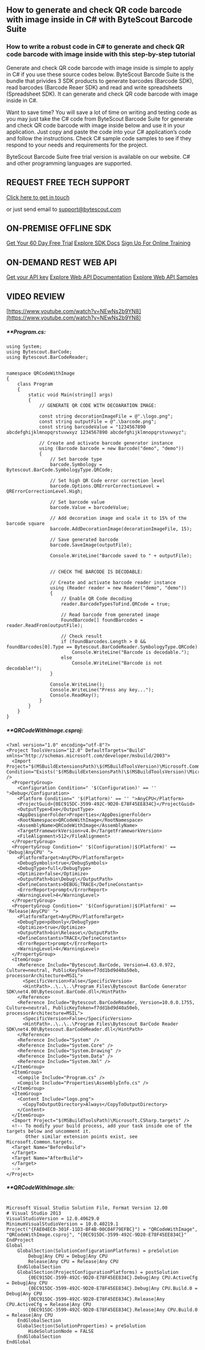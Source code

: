 ## How to generate and check QR code barcode with image inside in C# with ByteScout Barcode Suite

### How to write a robust code in C# to generate and check QR code barcode with image inside with this step-by-step tutorial

Generate and check QR code barcode with image inside is simple to apply in C# if you use these source codes below. ByteScout Barcode Suite is the bundle that privides 3  SDK products to generate barcodes (Barcode SDK), read barcodes (Barcode Reaer SDK) and read and write spreadsheets (Spreadsheet SDK). It can generate and check QR code barcode with image inside in C#.

Want to save time? You will save a lot of time on writing and testing code as you may just take the C# code from ByteScout Barcode Suite for generate and check QR code barcode with image inside below and use it in your application. Just copy and paste the code into your C# application’s code and follow the instructions. Check C# sample code samples to see if they respond to your needs and requirements for the project.

ByteScout Barcode Suite free trial version is available on our website. C# and other programming languages are supported.

## REQUEST FREE TECH SUPPORT

[Click here to get in touch](https://bytescout.zendesk.com/hc/en-us/requests/new?subject=ByteScout%20Barcode%20Suite%20Question)

or just send email to [support@bytescout.com](mailto:support@bytescout.com?subject=ByteScout%20Barcode%20Suite%20Question) 

## ON-PREMISE OFFLINE SDK 

[Get Your 60 Day Free Trial](https://bytescout.com/download/web-installer?utm_source=github-readme)
[Explore SDK Docs](https://bytescout.com/documentation/index.html?utm_source=github-readme)
[Sign Up For Online Training](https://academy.bytescout.com/)


## ON-DEMAND REST WEB API

[Get your API key](https://pdf.co/documentation/api?utm_source=github-readme)
[Explore Web API Documentation](https://pdf.co/documentation/api?utm_source=github-readme)
[Explore Web API Samples](https://github.com/bytescout/ByteScout-SDK-SourceCode/tree/master/PDF.co%20Web%20API)

## VIDEO REVIEW

[https://www.youtube.com/watch?v=NEwNs2b9YN8](https://www.youtube.com/watch?v=NEwNs2b9YN8)




<!-- code block begin -->

##### ****Program.cs:**
    
```
using System;
using Bytescout.BarCode;
using Bytescout.BarCodeReader;


namespace QRCodeWithImage
{
	class Program
	{
		static void Main(string[] args)
		{
			// GENERATE QR CODE WITH DECOARATION IMAGE:

			const string decorationImageFile = @".\logo.png";
			const string outputFile = @".\barcode.png";
			const string barcodeValue = "1234567890 abcdefghijklmnopqrstuvwxyz 1234567890 abcdefghijklmnopqrstuvwxyz";
			
			// Create and activate barcode generator instance
			using (Barcode barcode = new Barcode("demo", "demo"))
			{
				// Set barcode type
				barcode.Symbology = Bytescout.BarCode.SymbologyType.QRCode;

				// Set high QR Code error correction level
				barcode.Options.QRErrorCorrectionLevel = QRErrorCorrectionLevel.High;

				// Set barcode value
				barcode.Value = barcodeValue;

				// Add decoration image and scale it to 15% of the barcode square
				barcode.AddDecorationImage(decorationImageFile, 15);

				// Save generated barcode
				barcode.SaveImage(outputFile);

				Console.WriteLine("Barcode saved to " + outputFile);


				// CHECK THE BARCODE IS DECODABLE:

				// Create and activate barcode reader instance
				using (Reader reader = new Reader("demo", "demo"))
				{
					// Enable QR Code decoding
					reader.BarcodeTypesToFind.QRCode = true;

					// Read barcode from generated image
					FoundBarcode[] foundBarcodes = reader.ReadFrom(outputFile);

					// Check result
					if (foundBarcodes.Length > 0 && foundBarcodes[0].Type == Bytescout.BarCodeReader.SymbologyType.QRCode)
						Console.WriteLine("Barcode is decodable.");
					else
						Console.WriteLine("Barcode is not decodable!");
				}

				Console.WriteLine();
				Console.WriteLine("Press any key...");
				Console.ReadKey();
			}
		}
	}
}

```

<!-- code block end -->    

<!-- code block begin -->

##### ****QRCodeWithImage.csproj:**
    
```
<?xml version="1.0" encoding="utf-8"?>
<Project ToolsVersion="12.0" DefaultTargets="Build" xmlns="http://schemas.microsoft.com/developer/msbuild/2003">
  <Import Project="$(MSBuildExtensionsPath)\$(MSBuildToolsVersion)\Microsoft.Common.props" Condition="Exists('$(MSBuildExtensionsPath)\$(MSBuildToolsVersion)\Microsoft.Common.props')" />
  <PropertyGroup>
    <Configuration Condition=" '$(Configuration)' == '' ">Debug</Configuration>
    <Platform Condition=" '$(Platform)' == '' ">AnyCPU</Platform>
    <ProjectGuid>{0EC915DC-3599-492C-9D20-E78F45EE834C}</ProjectGuid>
    <OutputType>Exe</OutputType>
    <AppDesignerFolder>Properties</AppDesignerFolder>
    <RootNamespace>QRCodeWithImage</RootNamespace>
    <AssemblyName>QRCodeWithImage</AssemblyName>
    <TargetFrameworkVersion>v4.0</TargetFrameworkVersion>
    <FileAlignment>512</FileAlignment>
  </PropertyGroup>
  <PropertyGroup Condition=" '$(Configuration)|$(Platform)' == 'Debug|AnyCPU' ">
    <PlatformTarget>AnyCPU</PlatformTarget>
    <DebugSymbols>true</DebugSymbols>
    <DebugType>full</DebugType>
    <Optimize>false</Optimize>
    <OutputPath>bin\Debug\</OutputPath>
    <DefineConstants>DEBUG;TRACE</DefineConstants>
    <ErrorReport>prompt</ErrorReport>
    <WarningLevel>4</WarningLevel>
  </PropertyGroup>
  <PropertyGroup Condition=" '$(Configuration)|$(Platform)' == 'Release|AnyCPU' ">
    <PlatformTarget>AnyCPU</PlatformTarget>
    <DebugType>pdbonly</DebugType>
    <Optimize>true</Optimize>
    <OutputPath>bin\Release\</OutputPath>
    <DefineConstants>TRACE</DefineConstants>
    <ErrorReport>prompt</ErrorReport>
    <WarningLevel>4</WarningLevel>
  </PropertyGroup>
  <ItemGroup>
    <Reference Include="Bytescout.BarCode, Version=4.63.0.972, Culture=neutral, PublicKeyToken=f7dd1bd9d40a50eb, processorArchitecture=MSIL">
      <SpecificVersion>False</SpecificVersion>
      <HintPath>..\..\..\Program Files\Bytescout BarCode Generator SDK\net4.00\Bytescout.BarCode.dll</HintPath>
    </Reference>
    <Reference Include="Bytescout.BarCodeReader, Version=10.0.0.1755, Culture=neutral, PublicKeyToken=f7dd1bd9d40a50eb, processorArchitecture=MSIL">
      <SpecificVersion>False</SpecificVersion>
      <HintPath>..\..\..\Program Files\Bytescout BarCode Reader SDK\net4.00\Bytescout.BarCodeReader.dll</HintPath>
    </Reference>
    <Reference Include="System" />
    <Reference Include="System.Core" />
    <Reference Include="System.Drawing" />
    <Reference Include="System.Data" />
    <Reference Include="System.Xml" />
  </ItemGroup>
  <ItemGroup>
    <Compile Include="Program.cs" />
    <Compile Include="Properties\AssemblyInfo.cs" />
  </ItemGroup>
  <ItemGroup>
    <Content Include="logo.png">
      <CopyToOutputDirectory>Always</CopyToOutputDirectory>
    </Content>
  </ItemGroup>
  <Import Project="$(MSBuildToolsPath)\Microsoft.CSharp.targets" />
  <!-- To modify your build process, add your task inside one of the targets below and uncomment it. 
       Other similar extension points exist, see Microsoft.Common.targets.
  <Target Name="BeforeBuild">
  </Target>
  <Target Name="AfterBuild">
  </Target>
  -->
</Project>
```

<!-- code block end -->    

<!-- code block begin -->

##### ****QRCodeWithImage.sln:**
    
```

Microsoft Visual Studio Solution File, Format Version 12.00
# Visual Studio 2013
VisualStudioVersion = 12.0.40629.0
MinimumVisualStudioVersion = 10.0.40219.1
Project("{FAE04EC0-301F-11D3-BF4B-00C04F79EFBC}") = "QRCodeWithImage", "QRCodeWithImage.csproj", "{0EC915DC-3599-492C-9D20-E78F45EE834C}"
EndProject
Global
	GlobalSection(SolutionConfigurationPlatforms) = preSolution
		Debug|Any CPU = Debug|Any CPU
		Release|Any CPU = Release|Any CPU
	EndGlobalSection
	GlobalSection(ProjectConfigurationPlatforms) = postSolution
		{0EC915DC-3599-492C-9D20-E78F45EE834C}.Debug|Any CPU.ActiveCfg = Debug|Any CPU
		{0EC915DC-3599-492C-9D20-E78F45EE834C}.Debug|Any CPU.Build.0 = Debug|Any CPU
		{0EC915DC-3599-492C-9D20-E78F45EE834C}.Release|Any CPU.ActiveCfg = Release|Any CPU
		{0EC915DC-3599-492C-9D20-E78F45EE834C}.Release|Any CPU.Build.0 = Release|Any CPU
	EndGlobalSection
	GlobalSection(SolutionProperties) = preSolution
		HideSolutionNode = FALSE
	EndGlobalSection
EndGlobal

```

<!-- code block end -->